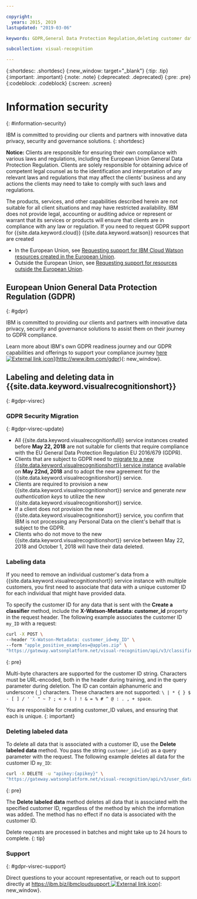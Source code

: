 ```yaml
---

copyright:
  years: 2015, 2019
lastupdated: "2019-03-06"

keywords: GDPR,General Data Protection Regulation,deleting customer data,privacy

subcollection: visual-recognition

---
```


{:shortdesc: .shortdesc}
{:new_window: target="_blank"}
{:tip: .tip}
{:important: .important}
{:note: .note}
{:deprecated: .deprecated}
{:pre: .pre}
{:codeblock: .codeblock}
{:screen: .screen}

# Information security
{: #information-security}

IBM is committed to providing our clients and partners with innovative data privacy, security and governance solutions.
{: shortdesc}

**Notice:**
Clients are responsible for ensuring their own compliance with various laws and regulations, including the European Union General Data Protection Regulation. Clients are solely responsible for obtaining advice of competent legal counsel as to the identification and interpretation of any relevant laws and regulations that may affect the clients’ business and any actions the clients may need to take to comply with such laws and regulations.

The products, services, and other capabilities described herein are not suitable for all client situations and may have restricted availability. IBM does not provide legal, accounting or auditing advice or represent or warrant that its services or products will ensure that clients are in compliance with any law or regulation.
If you need to request GDPR support for {{site.data.keyword.cloud}} {{site.data.keyword.watson}} resources that are created

- In the European Union, see [Requesting support for IBM Cloud Watson resources created in the European Union](/docs/services/watson?topic=watson-gdpr-sar#request-EU).
- Outside the European Union, see [Requesting support for resources outside the European Union](/docs/services/watson?topic=watson-gdpr-sar#request-non-EU).

## European Union General Data Protection Regulation (GDPR)
{: #gdpr}

IBM is committed to providing our clients and partners with innovative data privacy, security and governance solutions to assist them on their journey to GDPR compliance.

Learn more about IBM's own GDPR readiness journey and our GDPR capabilities and offerings to support your compliance journey [here ![External link icon](../../icons/launch-glyph.svg "External link icon")](../../icons/launch-glyph.svg "External link icon")](http://www.ibm.com/gdpr){: new_window}.

## Labeling and deleting data in {{site.data.keyword.visualrecognitionshort}}
{: #gdpr-visrec}

### GDPR Security Migration
{: #gdpr-visrec-update}

- All {{site.data.keyword.visualrecognitionfull}} service instances created before **May 22, 2018** are not suitable for clients that require compliance with the EU General Data Protection Regulation EU 2016/679 (GDPR).
- Clients that are subject to GDPR need to [migrate to a new {{site.data.keyword.visualrecognitionshort}} service instance](/docs/services/visual-recognition?topic=visual-recognition-migrating#migrating) available on **May 22nd, 2018** and to adopt the new agreement for the {{site.data.keyword.visualrecognitionshort}} service.
- Clients are required to provision a new {{site.data.keyword.visualrecognitionshort}} service and generate *new authentication keys* to utilize the new {{site.data.keyword.visualrecognitionshort}} service.
- If a client does not provision the new {{site.data.keyword.visualrecognitionshort}} service, you confirm that IBM is not processing any Personal Data on the client's behalf that is subject to the GDPR.
- Clients who do not move to the new {{site.data.keyword.visualrecognitionshort}} service between May 22, 2018 and October 1, 2018 will have their data deleted.

### Labeling data

If you need to remove an individual customer's data from a {{site.data.keyword.visualrecognitionshort}} service instance with multiple customers, you first need to associate that data with a unique customer ID for each individual that might have provided data.

To specify the customer ID for any data that is sent with the **Create a classifier** method, include the **X-Watson-Metadata: customer_id** property in the request header. The following example associates the customer ID `my_ID` with a request:

```bash
curl -X POST \
--header "X-Watson-Metadata: customer_id=my_ID" \
--form "apple_positive_examples=@apples.zip" \
"https://gateway.watsonplatform.net/visual-recognition/api/v3/classifiers?version=2018-03-19"
```
{: pre}

Multi-byte characters are supported for the customer ID string. Characters must be URL-encoded, both in the header during training, and in the query parameter during deletion. The ID can contain alphanumeric and underscore (`_`) characters. These characters are not supported: ``\ | * { } $ - [ ] / ' ` " ~ ? ; < > ( ) ! & = % # ^ @ : . , + space``.

You are responsible for creating customer_ID values, and ensuring that each is unique.
{: important}

### Deleting labeled data

To delete all data that is associated with a customer ID, use the **Delete labeled data** method. You pass the string `customer_id={id}` as a query parameter with the request. The following example deletes all data for the customer ID `my_ID`:

```bash
curl -X DELETE -u "apikey:{apikey}" \
"https://gateway.watsonplatform.net/visual-recognition/api/v3/user_data?customer_id=my_ID&version=2018-03-19"
```
{: pre}

The **Delete labeled data** method deletes all data that is associated with the specified customer ID, regardless of the method by which the information was added. The method has no effect if no data is associated with the customer ID.

Delete requests are processed in batches and might take up to 24 hours to complete.
{: tip}

### Support
{: #gdpr-visrec-support}

Direct questions to your account representative, or reach out to support directly at [https://ibm.biz/ibmcloudsupport ![External link icon](../../icons/launch-glyph.svg "External link icon")](https://ibm.biz/ibmcloudsupport){: new_window}.
